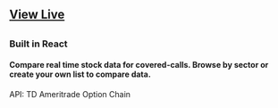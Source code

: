 <h2><a href="https://www.coveredcalls.dev/" target="_blank">View Live</a><h2>
  
  
<h3>Built in React</h3>
<h4>Compare real time stock data for covered-calls. Browse by sector or create your own list to compare data.</h4>


<p>API: TD Ameritrade Option Chain</p>
